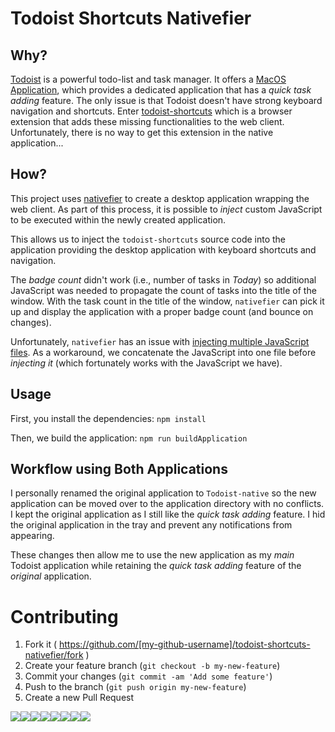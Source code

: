 # Todoist Shortcuts Nativefier

## Why?

[Todoist](https://todoist.com) is a powerful todo-list and task manager. It offers a [MacOS Application](https://itunes.apple.com/ca/app/todoist-organize-your-life/id585829637), which provides a dedicated application that has a _quick task adding_ feature. The only issue is that Todoist doesn't have strong keyboard navigation and shortcuts. Enter [todoist-shortcuts](https://github.com/mgsloan/todoist-shortcuts) which is a browser extension that adds these missing functionalities to the web client. Unfortunately, there is no way to get this extension in the native application...

## How?

This project uses [nativefier](https://github.com/jiahaog/nativefier) to create a desktop application wrapping the web client. As part of this process, it is possible to _inject_ custom JavaScript to be executed within the newly created application.

This allows us to inject the `todoist-shortcuts` source code into the application providing the desktop application with keyboard shortcuts and navigation.

The _badge count_ didn't work (i.e., number of tasks in _Today_) so additional JavaScript was needed to propagate the count of tasks into the title of the window. With the task count in the title of the window, `nativefier` can pick it up and display the application with a proper badge count (and bounce on changes).

Unfortunately, `nativefier` has an issue with [injecting multiple JavaScript files](https://github.com/jiahaog/nativefier/issues/458). As a workaround, we concatenate the JavaScript into one file before _injecting it_ (which fortunately works with the JavaScript we have).

## Usage

First, you install the dependencies:
`npm install`

Then, we build the application:
`npm run buildApplication`

## Workflow using Both Applications

I personally renamed the original application to `Todoist-native` so the new application can be moved over to the application directory with no conflicts. I kept the original application as I still like the _quick task adding_ feature. I hid the original application in the tray and prevent any notifications from appearing.

These changes then allow me to use the new application as my _main_ Todoist application while retaining the _quick task adding_ feature of the _original_ application.

# Contributing

1. Fork it ( https://github.com/[my-github-username]/todoist-shortcuts-nativefier/fork )
2. Create your feature branch (`git checkout -b my-new-feature`)
3. Commit your changes (`git commit -am 'Add some feature'`)
4. Push to the branch (`git push origin my-new-feature`)
5. Create a new Pull Request

[![](https://sourcerer.io/fame/kevinjalbert/kevinjalbert/todoist-shortcuts-nativefier/images/0)](https://sourcerer.io/fame/kevinjalbert/kevinjalbert/todoist-shortcuts-nativefier/links/0)[![](https://sourcerer.io/fame/kevinjalbert/kevinjalbert/todoist-shortcuts-nativefier/images/1)](https://sourcerer.io/fame/kevinjalbert/kevinjalbert/todoist-shortcuts-nativefier/links/1)[![](https://sourcerer.io/fame/kevinjalbert/kevinjalbert/todoist-shortcuts-nativefier/images/2)](https://sourcerer.io/fame/kevinjalbert/kevinjalbert/todoist-shortcuts-nativefier/links/2)[![](https://sourcerer.io/fame/kevinjalbert/kevinjalbert/todoist-shortcuts-nativefier/images/3)](https://sourcerer.io/fame/kevinjalbert/kevinjalbert/todoist-shortcuts-nativefier/links/3)[![](https://sourcerer.io/fame/kevinjalbert/kevinjalbert/todoist-shortcuts-nativefier/images/4)](https://sourcerer.io/fame/kevinjalbert/kevinjalbert/todoist-shortcuts-nativefier/links/4)[![](https://sourcerer.io/fame/kevinjalbert/kevinjalbert/todoist-shortcuts-nativefier/images/5)](https://sourcerer.io/fame/kevinjalbert/kevinjalbert/todoist-shortcuts-nativefier/links/5)[![](https://sourcerer.io/fame/kevinjalbert/kevinjalbert/todoist-shortcuts-nativefier/images/6)](https://sourcerer.io/fame/kevinjalbert/kevinjalbert/todoist-shortcuts-nativefier/links/6)[![](https://sourcerer.io/fame/kevinjalbert/kevinjalbert/todoist-shortcuts-nativefier/images/7)](https://sourcerer.io/fame/kevinjalbert/kevinjalbert/todoist-shortcuts-nativefier/links/7)
